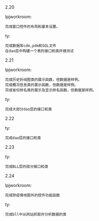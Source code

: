 ﻿2.20

lpjworkroom:

```
完成窗口控件的布局和基本设置。
```
ty:

```
完成数据库cdm,pdm和SQL文件
在dao层中构建一个表的接口和类并做测试
```
2.21

lpjworkroom:

```
完成历史折线图类的展示函数，但数据是样例。
完成概况信息类的展示函数，但数据是样例。
完成省份排名类的展示及显示排名函数，但数据是样例。
```
ty:

```
完成大部分dao层的接口和类
```

2.22


ty:

```
完成dao层的接口和类
```

2.23

ty:

```
完成BLL层的部分接口和类
```

2.24

lpjworkroom:

```
完成除疫情地图外的控件功能函数
```

ty:

```
完成bll中从网站抓取并分析数据的类
```

